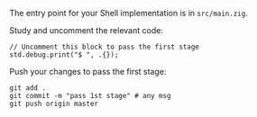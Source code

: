 The entry point for your Shell implementation is in `src/main.zig`.

Study and uncomment the relevant code: 

```zig
// Uncomment this block to pass the first stage
std.debug.print("$ ", .{});
```

Push your changes to pass the first stage:

```
git add .
git commit -m "pass 1st stage" # any msg
git push origin master
```
